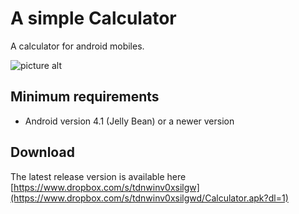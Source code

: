 # A simple Calculator
A calculator for android mobiles.

![picture alt](http://i.imgur.com/lA4eypO.gif)

## Minimum requirements
* Android version 4.1 (Jelly Bean) or a newer version

## Download
The latest release version is available here
[https://www.dropbox.com/s/tdnwinv0xsilgw](https://www.dropbox.com/s/tdnwinv0xsilgwd/Calculator.apk?dl=1)
